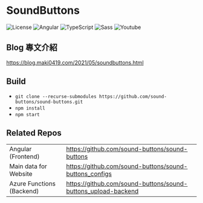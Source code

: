 # SoundButtons

![License](https://img.shields.io/github/license/sound-buttons/sound-buttons?style=for-the-badge) ![Angular](https://img.shields.io/static/v1?style=for-the-badge&message=Angular&color=DD0031&logo=Angular&logoColor=FFFFFF&label=) ![TypeScript](https://img.shields.io/static/v1?style=for-the-badge&message=TypeScript&color=3178C6&logo=TypeScript&logoColor=FFFFFF&label=) ![Sass](https://img.shields.io/static/v1?style=for-the-badge&message=Sass&color=CC6699&logo=Sass&logoColor=FFFFFF&label=) ![Youtube](https://img.shields.io/static/v1?style=for-the-badge&message=YouTube&color=FF0000&logo=YouTube&logoColor=FFFFFF&label=)

## Blog 專文介紹

<https://blog.maki0419.com/2021/05/soundbuttons.html>

## Build

- `git clone --recurse-submodules https://github.com/sound-buttons/sound-buttons.git`
- `npm install`
- `npm start`

## Related Repos

|                           |                                                                 |
|---------------------------|-----------------------------------------------------------------|
| Angular (Frontend)        | <https://github.com/sound-buttons/sound-buttons>                |
| Main data for Website     | <https://github.com/sound-buttons/sound-buttons_configs>        |
| Azure Functions (Backend) | <https://github.com/sound-buttons/sound-buttons_upload-backend> |

